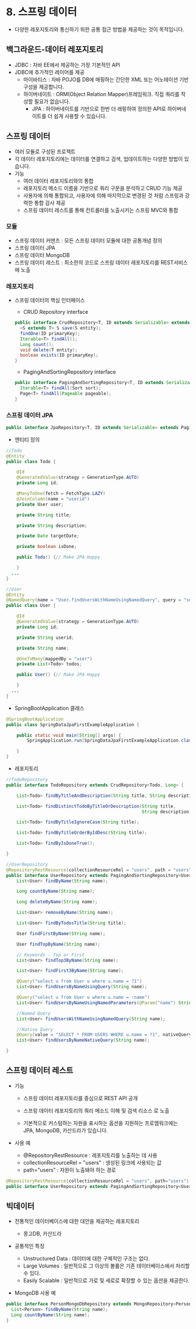 # 8. 스프링 데이터

- 다양한 레포지토리와 통신하기 위한 공통 접근 방법을 제공하는 것이 목적입니다.

## 백그라운드-데이터 레포지토리

- JDBC : 자바 EE에서 제공하는 가장 기본적인 API
- JDBC에 추가적인 레이어를 제공
  - 마이바티스 : 자바 POJO를 DB에 매핑하는 간단한 XML 또는 어노테이션 기반 구성을 제공합니다.
  - 하이버네이트 : ORM(Object Relation Mapper)프레임워크. 직접 쿼리를 작성할 필요가 없습니다.
    - JPA : 하이버네이트를 기반으로 한번 더 래핑하여 정의한 API로 하이버네이트를 더 쉽게 사용할 수 있습니다.

## 스프링 데이터

- 여러 모듈로 구성된 프로젝트
- 각 데이터 레포지토리에는 데이터를 연결하고 검색, 업데이트하는 다양한 방법이 있습니다.
- 기능
  - 여러 데이터 레포지토리와의 통합
  - 레포지토리 메소드 이름을 기반으로 쿼리 구문을 분석하고 CRUD 기능 제공
  - 사용자에 의해 통합되고, 사용자에 의해 마지막으로 변경된 것 처럼 스프링과 강력한 통합 감사 제공
  - 스프링 데이터 레스트를 통해 컨트롤러를 노출시키는 스프링 MVC와 통합

### 모듈 

- 스프링 데이터 커맨즈 : 모든 스프링 데이터 모듈에 대한 공통개념 정의
- 스프링 데이터 JPA
- 스프링 데이터 MongoDB
- 스프링 데이터 레스트 : 최소한의 코드로 스프링 데이터 레포지토리를 REST서비스에 노출

### 레포지토리

- 스프링 데이터의 핵심 인터페이스
  - CRUD Repository interface

  ```java
  public interface CrudRepository<T, ID extends Serializable> extends Repository<T, ID>{
    <S extends T> S save(S entity);
    findOne(ID primaryKey);
    Iterable<T> findAll();
    Long count();
    void delete(T entity);
    boolean exists(ID primaryKey);
  }
  ```

  - PagingAndSortingRepository interface

  ```java
  public interface PagingAndSortingRepository<T, ID extends Serializable> extends CrudRepository<T, ID>{
    Iterable<T> findAll(Sort sort);
    Page<T> findAll(Pageable pageable);
  }
  ```

### 스프링 데이터 JPA

```java
public interface JpaRepository<T, ID extends Serializable> extends PagingAndSortingRepository<T, ID>, QueryByExampleExecutor<T>{}
```

- 엔티티 정의

```java
//Todo
@Entity
public class Todo {

    @Id
    @GeneratedValue(strategy = GenerationType.AUTO)
    private Long id;

    @ManyToOne(fetch = FetchType.LAZY)
    @JoinColumn(name = "userid")
    private User user;

    private String title;

    private String description;

    private Date targetDate;

    private boolean isDone;

    public Todo() {// Make JPA Happy

    }
  ...
}

//User
@Entity
@NamedQuery(name = "User.findUsersWithNameUsingNamedQuery", query = "select u from User u where u.name = ?1")
public class User {

    @Id
    @GeneratedValue(strategy = GenerationType.AUTO)
    private Long id;

    private String userid;

    private String name;

    @OneToMany(mappedBy = "user")
    private List<Todo> todos;

    public User() {// Make JPA Happy

    }
  ...
}
```

- SpringBootApplication 클래스

```java
@SpringBootApplication
public class SpringDataJpaFirstExampleApplication {

    public static void main(String[] args) {
        SpringApplication.run(SpringDataJpaFirstExampleApplication.class, args);

    }
}
```

- 레포지토리

```java
//TodoRepository
public interface TodoRepository extends CrudRepository<Todo, Long> {

    List<Todo> findByTitleAndDescription(String title, String description);

    List<Todo> findDistinctTodoByTitleOrDescription(String title,
                                                    String description);

    List<Todo> findByTitleIgnoreCase(String title);

    List<Todo> findByTitleOrderByIdDesc(String title);

    List<Todo> findByIsDoneTrue();

}

//UserRepository
@RepositoryRestResource(collectionResourceRel = "users", path = "users")
public interface UserRepository extends PagingAndSortingRepository<User, Long> {
    List<User> findByName(String name);

    Long countByName(String name);

    Long deleteByName(String name);

    List<User> removeByName(String name);

    List<User> findByTodosTitle(String title);

    User findFirstByName(String name);

    User findTopByName(String name);

    // Keywords - Top or First
    List<User> findTop3ByName(String name);

    List<User> findFirst3ByName(String name);

    @Query("select u from User u where u.name = ?1")
    List<User> findUsersByNameUsingQuery(String name);

    @Query("select u from User u where u.name = :name")
    List<User> findUsersByNameUsingNamedParameters(@Param("name") String name);

    //Named Query
    List<User> findUsersWithNameUsingNamedQuery(String name);

    //Native Query
    @Query(value = "SELECT * FROM USERS WHERE u.name = ?1", nativeQuery = true)
    List<User> findUsersByNameNativeQuery(String name);

}
```

## 스프링 데이터 레스트

- 기능
  - 스프링 데이터 레포지토리를 중심으로 REST API 공개
  - 스프링 데이터 레포지토리의 쿼리 메소드 이해 및 검색 리소스 로 노출

  - 기본적으로 커스텀하는 자원을 표시하는 옵션을 지원하는 프로엠워크에는 JPA, MongoDB, 카산드라가 있습니다.

- 사용 예

  - @RepositoryRestResource : 레포지토리를 노출하는 데 사용
  - collectionResourceRel = "users" : 생성된 링크에 사용되는 값
  - path="users" : 자원이 노출돼야 하는 경로

```java
@RepositoryRestResource(collectionResourceRel = "users", path="users")
public interface UserRepository extends PagingAndSortingRepository<User, Long>{}
```

## 빅데이터

- 전통적인 데이터베이스에 대한 대안을 제공하는 레포지토리
  - 몽고DB, 카산드라

- 공통적인 특징
  - Unstructured Data : 데이터에 대한 구체적인 구조는 없다.
  - Large Volumes : 일반적으로 그 이상의 볼륨은 기존 데이터베이스에서 처리할 수 있다.
  - Easily Scalable : 일반적으로 가로 및 세로로 확장할 수 있는 옵션을 제공한다.

- MongoDB 사용 예

```java
public interface PersonMongoDbRepository extends MongoRepository<Person, String>{
  List<Person> findByName(String name);
  Long countByName(String name);
}
```

